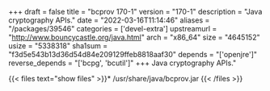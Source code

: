 +++
draft = false
title = "bcprov 170-1"
version = "170-1"
description = "Java cryptography APIs."
date = "2022-03-16T11:14:46"
aliases = "/packages/39546"
categories = ['devel-extra']
upstreamurl = "http://www.bouncycastle.org/java.html"
arch = "x86_64"
size = "4645152"
usize = "5338318"
sha1sum = "f3d5e543b13d36d54d84e209129ffeb8818aaf30"
depends = "['openjre']"
reverse_depends = "['bcpg', 'bcutil']"
+++
Java cryptography APIs."

{{< files text="show files" >}}* /usr/share/java/bcprov.jar
{{< /files >}}